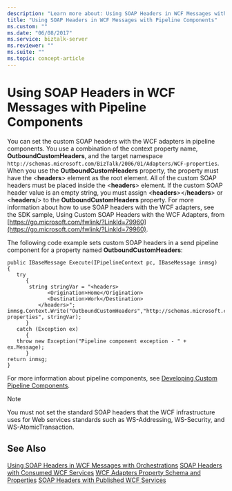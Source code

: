 ```yaml
---
description: "Learn more about: Using SOAP Headers in WCF Messages with Pipeline Components"
title: "Using SOAP Headers in WCF Messages with Pipeline Components"
ms.custom: ""
ms.date: "06/08/2017"
ms.service: biztalk-server
ms.reviewer: ""
ms.suite: ""
ms.topic: concept-article
---
```

# Using SOAP Headers in WCF Messages with Pipeline Components
You can set the custom SOAP headers with the WCF adapters in pipeline components. You use a combination of the context property name, **OutboundCustomHeaders**, and the target namespace `http://schemas.microsoft.com/BizTalk/2006/01/Adapters/WCF-properties`. When you use the **OutboundCustomHeaders** property, the property must have the \<**headers**\> element as the root element. All of the custom SOAP headers must be placed inside the \<**headers**\> element. If the custom SOAP header value is an empty string, you must assign \<**headers**\>\</**headers**\> or \<**headers**/\> to the **OutboundCustomHeaders** property. For more information about how to use SOAP headers with the WCF adapters, see the SDK sample, Using Custom SOAP Headers with the WCF Adapters, from [https://go.microsoft.com/fwlink/?LinkId=79960](https://go.microsoft.com/fwlink/?LinkId=79960).

 The following code example sets custom SOAP headers in a send pipeline component for a property named **OutboundCustomHeaders**:

```
public IBaseMessage Execute(IPipelineContext pc, IBaseMessage inmsg)
{
   try
      {
       string stringVar = "<headers>
             <Origination>Home</Origination>
             <Destination>Work</Destination>
          </headers>";
inmsg.Context.Write("OutboundCustomHeaders","http://schemas.microsoft.com/BizTalk/2006/01/Adapters/WCF-properties", stringVar);
      }
   catch (Exception ex)
      {
   throw new Exception("Pipeline component exception - " + ex.Message);
      }
return inmsg;
}
```

 For more information about pipeline components, see [Developing Custom Pipeline Components](../core/developing-custom-pipeline-components.md).

> [!NOTE]
>  You must not set the standard SOAP headers that the WCF infrastructure uses for Web services standards such as WS-Addressing, WS-Security, and WS-AtomicTransaction.

## See Also
 [Using SOAP Headers in WCF Messages with Orchestrations](../core/using-soap-headers-in-wcf-messages-with-orchestrations.md)
 [SOAP Headers with Consumed WCF Services](../core/soap-headers-with-consumed-wcf-services.md)
 [WCF Adapters Property Schema and Properties](../core/wcf-adapters-property-schema-and-properties.md)
 [SOAP Headers with Published WCF Services](../core/soap-headers-with-published-wcf-services.md)
